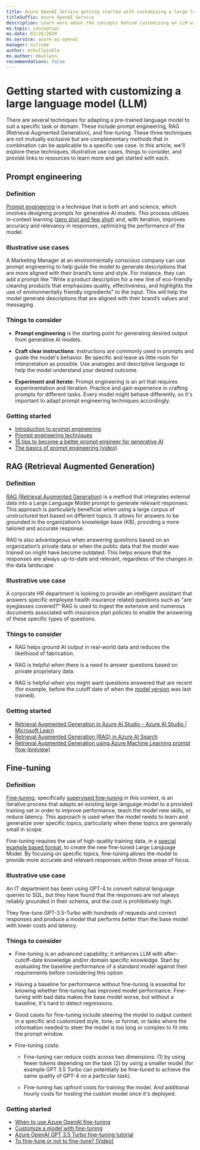 ```yaml
---
title: Azure OpenAI Service getting started with customizing a large language model (LLM)
titleSuffix: Azure OpenAI Service
description: Learn more about the concepts behind customizing an LLM with Azure OpenAI.
ms.topic: conceptual
ms.date: 03/26/2024
ms.service: azure-ai-openai
manager: nitinme
author: mrbullwinkle
ms.author: mbullwin
recommendations: false
---
```


# Getting started with customizing a large language model (LLM)

There are several techniques for adapting a pre-trained language model to suit a specific task or domain. These include prompt engineering, RAG (Retrieval Augmented Generation), and fine-tuning. These three techniques are not mutually exclusive but are complementary methods that in combination can be applicable to a specific use case. In this article, we'll explore these techniques, illustrative use cases, things to consider, and provide links to resources to learn more and get started with each.

## Prompt engineering

### Definition

[Prompt engineering](./prompt-engineering.md) is a technique that is both art and science, which involves designing prompts for generative AI models. This process utilizes in-context learning ([zero shot and few shot](./prompt-engineering.md#examples)) and, with iteration, improves accuracy and relevancy in responses, optimizing the performance of the model.

### Illustrative use cases

A Marketing Manager at an environmentally conscious company can use prompt engineering to help guide the model to generate descriptions that are more aligned with their brand’s tone and style. For instance, they can add a prompt like "Write a product description for a new line of eco-friendly cleaning products that emphasizes quality, effectiveness, and highlights the use of environmentally friendly ingredients" to the input. This will help the model generate descriptions that are aligned with their brand’s values and messaging.

### Things to consider

- **Prompt engineering** is the starting point for generating desired output from generative AI models.

- **Craft clear instructions**: Instructions are commonly used in prompts and guide the model's behavior. Be specific and leave as little room for interpretation as possible. Use analogies and descriptive language to help the model understand your desired outcome.

- **Experiment and iterate**: Prompt engineering is an art that requires experimentation and iteration. Practice and gain experience in crafting prompts for different tasks. Every model might behave differently, so it's important to adapt prompt engineering techniques accordingly.

### Getting started

- [Introduction to prompt engineering](./prompt-engineering.md)
- [Prompt engineering techniques](./advanced-prompt-engineering.md)
- [15 tips to become a better prompt engineer for generative AI](https://techcommunity.microsoft.com/t5/ai-azure-ai-services-blog/15-tips-to-become-a-better-prompt-engineer-for-generative-ai/ba-p/3882935)
- [The basics of prompt engineering (video)](https://www.youtube.com/watch?v=e7w6QV1NX1c)

## RAG (Retrieval Augmented Generation)

### Definition 

[RAG (Retrieval Augmented Generation)](../../../ai-studio/concepts/retrieval-augmented-generation.md) is a method that integrates external data into a Large Language Model prompt to generate relevant responses. This approach is particularly beneficial when using a large corpus of unstructured text based on different topics. It allows for answers to be grounded in the organization’s knowledge base (KB), providing a more tailored and accurate response.

RAG is also advantageous when answering questions based on an organization’s private data or when the public data that the model was trained on might have become outdated. This helps ensure that the responses are always up-to-date and relevant, regardless of the changes in the data landscape.

### Illustrative use case

A corporate HR department is looking to provide an intelligent assistant that answers specific employee health insurance related questions such as "are eyeglasses covered?" RAG is used to ingest the extensive and numerous documents associated with insurance plan policies to enable the answering of these specific types of questions.

### Things to consider

- RAG helps ground AI output in real-world data and reduces the likelihood of fabrication.

- RAG is helpful when there is a need to answer questions based on private proprietary data.

- RAG is helpful when you might want questions answered that are recent (for example, before the cutoff date of when the [model version](./models.md) was last trained).

### Getting started

- [Retrieval Augmented Generation in Azure AI Studio - Azure AI Studio | Microsoft Learn](../../../ai-studio/concepts/retrieval-augmented-generation.md)
- [Retrieval Augmented Generation (RAG) in Azure AI Search](/azure/search/retrieval-augmented-generation-overview)
- [Retrieval Augmented Generation using Azure Machine Learning prompt flow (preview)](/azure/machine-learning/concept-retrieval-augmented-generation)

## Fine-tuning

### Definition

[Fine-tuning](../how-to/fine-tuning.md), specifically [supervised fine-tuning](https://techcommunity.microsoft.com/t5/ai-azure-ai-services-blog/fine-tuning-now-available-with-azure-openai-service/ba-p/3954693?lightbox-message-images-3954693=516596iC5D02C785903595A) in this context, is an iterative process that adapts an existing large language model to a provided training set in order to improve performance, teach the model new skills, or reduce latency. This approach is used when the model needs to learn and generalize over specific topics, particularly when these topics are generally small in scope.

Fine-tuning requires the use of high-quality training data, in a [special example based format](../how-to/fine-tuning.md#example-file-format), to create the new fine-tuned Large Language Model. By focusing on specific topics, fine-tuning allows the model to provide more accurate and relevant responses within those areas of focus.

### Illustrative use case

An IT department has been using GPT-4 to convert natural language queries to SQL, but they have found that the responses are not always reliably grounded in their schema, and the cost is prohibitively high.

They fine-tune GPT-3.5-Turbo with hundreds of requests and correct responses and produce a model that performs better than the base model with lower costs and latency.

### Things to consider

- Fine-tuning is an advanced capability; it enhances LLM with after-cutoff-date knowledge and/or domain specific knowledge. Start by evaluating the baseline performance of a standard model against their requirements before considering this option.

- Having a baseline for performance without fine-tuning is essential for knowing whether fine-tuning has improved model performance. Fine-tuning with bad data makes the base model worse, but without a baseline, it's hard to detect regressions.

- Good cases for fine-tuning include steering the model to output content in a specific and customized style, tone, or format, or tasks where the information needed to steer the model is too long or complex to fit into the prompt window.

- Fine-tuning costs:

  - Fine-tuning can reduce costs across two dimensions: (1) by using fewer tokens depending on the task (2) by using a smaller model (for example GPT 3.5 Turbo can potentially be fine-tuned to achieve the same quality of GPT-4 on a particular task).

  - Fine-tuning has upfront costs for training the model. And additional hourly costs for hosting the custom model once it's deployed.

### Getting started

- [When to use Azure OpenAI fine-tuning](./fine-tuning-considerations.md)
- [Customize a model with fine-tuning](../how-to/fine-tuning.md)
- [Azure OpenAI GPT 3.5 Turbo fine-tuning tutorial](../tutorials/fine-tune.md)
- [To fine-tune or not to fine-tune? (Video)](https://www.youtube.com/watch?v=0Jo-z-MFxJs)